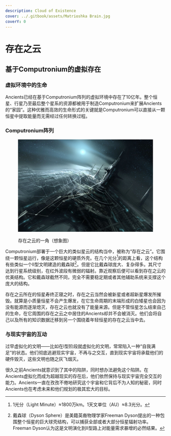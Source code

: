 ```yaml
---
description: Cloud of Existence
cover: ../.gitbook/assets/Matrioshka Brain.jpg
coverY: 0
---
```


# 存在之云

## 基于Computronium的虚拟存在

### 虚拟环境中的生命

Ancients已经在基于Computronium阵列的虚拟环境中存在了10亿年。整个恒星、行星乃至最后整个星系的资源都被用于制造Computronium来扩展Ancients的“家园”。这种优雅而高效的生命形式的关键就是Computronium可以直接从一颗恒星中提取能量而无需经过任何转换过程。

### Computronium阵列

<figure><img src="../.gitbook/assets/Ancients.jpg" alt=""><figcaption><p>存在之云的一角（想象图）</p></figcaption></figure>

Computronium部署于一个巨大的类似星云的结构当中，被称为“存在之云”。它围绕一颗恒星运行，像是这颗恒星的硬质外壳。在几个光分[^1]的距离上看，这个结构有些类似一个Ⅱ型文明建造的戴森球[^2]。但是它比戴森球庞大、复杂得多。其尺寸达到行星系统级别，在红外波段有微弱的辐射。靠近观察后便可以看到存在之云的优美结构。它和戴森球截然不同，完全不需要稳定期或者其他辅助系统来支撑这个庞大的结构。

存在之云所在的恒星寿终正寝之时，存在之云当然会被新星或者超新星爆发所摧毁。就算是小质量恒星不会产生爆发，在它生命周期的末端形成的白矮星也会因为没有能源而逐渐熄灭，存在之云也就没有了能量来源。但是不管恒星怎么结束自己的生命，在它周围的存在之云之中居住的Ancients却并不会被消灭。他们会将自己以及所有的知识数据迁移到另一个围绕着年轻恒星的存在之云当中去。

### 与现实宇宙的互动

过早虚拟化的文明——比如在Ⅰ型阶段就虚拟化的文明，常常陷入一种“自我满足”的状态。他们彻底逃避现实宇宙，不再与之交互，直到现实宇宙将承载他们的硬件毁灭，这些文明也随之灰飞烟灭。

很久之前Ancients就意识到了其中的陷阱，同时想办法避免这个陷阱。在Ancients虚拟化而成为超越现实的存在后，他们依然保持与现实宇宙完全交互的能力。Ancients一直在孜孜不倦地研究这个宇宙和它背后不为人知的秘密，同时Ancients也在考虑未来和他们规划的极其宏大的目标。

[^1]: 1光分（Light Minute）≈1800万km。1天文单位（AU）≈8.3光分。

[^2]: 戴森球（Dyson Sphere）是美籍英裔物理学家Freeman Dyson提出的一种包围整个恒星的巨大球壳结构，可以捕获全部或者大部分恒星辐射功率。Freeman Dyson认为这是文明演化到Ⅱ型路上对能量需求暴增的必然结果。
